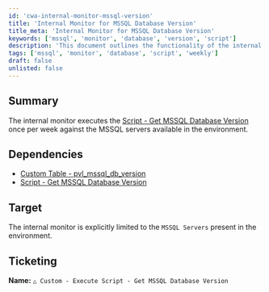 ```yaml
---
id: 'cwa-internal-monitor-mssql-version'
title: 'Internal Monitor for MSSQL Database Version'
title_meta: 'Internal Monitor for MSSQL Database Version'
keywords: ['mssql', 'monitor', 'database', 'version', 'script']
description: 'This document outlines the functionality of the internal monitor that executes a script to retrieve the MSSQL database version weekly. It details dependencies, target systems, and ticketing information.'
tags: ['mssql', 'monitor', 'database', 'script', 'weekly']
draft: false
unlisted: false
---
```

## Summary

The internal monitor executes the [Script - Get MSSQL Database Version](https://proval.itglue.com/DOC-5078775-15161760) once per week against the MSSQL servers available in the environment.

## Dependencies

- [Custom Table - pvl_mssql_db_version](https://proval.itglue.com/DOC-5078775-15161868)
- [Script - Get MSSQL Database Version](https://proval.itglue.com/DOC-5078775-15161760)

## Target

The internal monitor is explicitly limited to the `MSSQL Servers` present in the environment.

## Ticketing

**Name:** `△ Custom - Execute Script - Get MSSQL Database Version`

